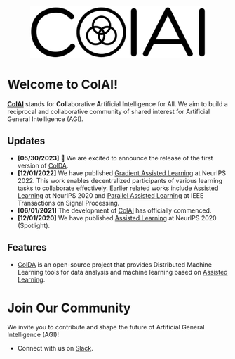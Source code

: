 <div align="center">
 <img src="/profile/asset/logo.png" width="400px">
</div>

# Welcome to ColAI!

[**ColAI**](https://github.com/Collaborative-AI) stands for **Col**laborative **A**rtificial **I**ntelligence for All. We aim to build a reciprocal and collaborative community of shared interest for Artificial General Intelligence (AGI).

## Updates

* **[05/30/2023]** :tada: We are excited to announce the release of the first version of [ColDA](https://github.com/Collaborative-AI/colda).
* **[12/01/2022]** We have published [Gradient Assisted Learning](https://openreview.net/forum?id=MT1GId7fJiP) at NeurIPS 2022. This work enables decentralized participants of various learning tasks to collaborate effectively. Earlier related works include [Assisted Learning](https://proceedings.neurips.cc/paper_files/paper/2020/file/a7b23e6eefbe6cf04b8e62a6f0915550-Paper.pdf) at NeurIPS 2020 and [Parallel Assisted Learning](https://ieeexplore.ieee.org/document/9987700) at IEEE Transactions on Signal Processing.
* **[06/01/2021]** The development of [ColAI](https://github.com/Collaborative-AI) has officially commenced.
* **[12/01/2020]** We have published [Assisted Learning](https://proceedings.neurips.cc/paper/2020/hash/a7b23e6eefbe6cf04b8e62a6f0915550-Abstract.html) at NeurIPS 2020 (Spotlight).

## Features

- [ColDA](https://github.com/Collaborative-AI/colda) is an open-source project that provides Distributed Machine Learning tools for data analysis and machine learning based on [Assisted Learning](https://assisted-learning.org/).

# Join Our Community

We invite you to contribute and shape the future of Artificial General Intelligence (AGI)!

* Connect with us on [Slack](https://join.slack.com/t/colai/shared_invite/zt-1uokr3rlg-t1uHUFzXroCaSbC4XKeiMQ).
